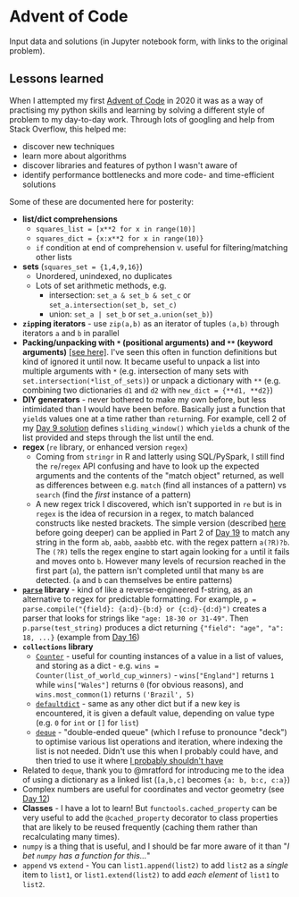 # Advent of Code
Input data and solutions (in Jupyter notebook form, with links to the original problem).


## Lessons learned

When I attempted my first [Advent of Code](https://adventofcode.com/) in 2020 it was as a way of practising my python skills and learning by solving a different style of problem to my day-to-day work. Through lots of googling and help from Stack Overflow, this helped me:
- discover new techniques
- learn more about algorithms
- discover libraries and features of python I wasn't aware of
- identify performance bottlenecks and more code- and time-efficient solutions

Some of these are documented here for posterity:

- **list/dict comprehensions**
  - `squares_list = [x**2 for x in range(10)]`
  - `squares_dict = {x:x**2 for x in range(10)}`
  - `if` condition at end of comprehension v. useful for filtering/matching other lists
- **sets** (`squares_set = {1,4,9,16}`)
  - Unordered, unindexed, no duplicates
  - Lots of set arithmetic methods, e.g. 
    - intersection: `set_a & set_b & set_c` or `set_a.intersection(set_b, set_c)`
    - union: `set_a | set_b` or `set_a.union(set_b)`)
- **`zip`ping iterators** - use `zip(a,b)` as an iterator of tuples `(a,b)` through iterators `a` and `b` in parallel
- **Packing/unpacking with `*` (positional arguments) and `**` (keyword arguments)** [[see here]](https://www.geeksforgeeks.org/python-star-or-asterisk-operator/). I've seen this often in function definitions but kind of ignored it until now. It became useful to unpack a list into multiple arguments with `*` (e.g. intersection of many sets with `set.intersection(*list_of_sets)`) or unpack a dictionary with `**` (e.g. combining two dictionaries `d1` and `d2` with `new_dict = {**d1, **d2}`)
- **DIY generators** - never bothered to make my own before, but less intimidated than I would have been before. Basically just a function that `yield`s values one at a time rather than `return`ing. For example, cell 2 of my [Day 9 solution](https://github.com/samnlindsay/advent_of_code/blob/main/Day09-EncodingError.ipynb) defines `sliding_window()` which `yield`s a chunk of the list provided and steps through the list until the end.
- **regex** (`re` library, or enhanced version `regex`)
  - Coming from `stringr` in R and latterly using SQL/PySpark, I still find the `re`/`regex` API confusing and have to look up the expected arguments and the contents of the "match object" returned, as well as differences between e.g. `match` (find all instances of a pattern) vs `search` (find the _first_ instance of a pattern)
  - A new regex trick I discovered, which isn't supported in `re` but is in `regex` is the idea of recursion in a regex, to match balanced constructs like nested brackets. The simple version (described [here](regular-expressions.info/recurse.html) before going deeper) can be applied in Part 2 of [Day 19](https://adventofcode.com/2020/day/19) to match any string in the form `ab`, `aabb`, `aaabbb` etc. with the regex pattern `a(?R)?b`. The `(?R)` tells the regex engine to start again looking for `a` until it fails and moves onto `b`. However many levels of recursion reached in the first part (`a`), the pattern isn't completed until that many `b`s are detected. (`a` and `b` can themselves be entire patterns)
- **[`parse`](https://pypi.org/project/parse/) library** - kind of like a reverse-engineered f-string, as an alternative to regex for predictable formatting. For example, `p = parse.compile("{field}: {a:d}-{b:d} or {c:d}-{d:d}")` creates a parser that looks for strings like `"age: 18-30 or 31-49"`. Then `p.parse(test_string)` produces a dict returning `{"field": "age", "a": 18, ...}` (example from [Day 16](https://github.com/samnlindsay/advent_of_code/blob/main/Day16-TicketTranslation.ipynb))
- **`collections` library**
  - [`Counter`](https://docs.python.org/3/library/collections.html#collections.Counter) - useful for counting instances of a value in a list of values, and storing as a dict - e.g. `wins = Counter(list_of_world_cup_winners)` - `wins["England"]` returns `1` while `wins["Wales"]` returns `0` (for obvious reasons), and `wins.most_common(1)` returns `('Brazil', 5)` 
  - [`defaultdict`](https://docs.python.org/3/library/collections.html#collections.defaultdict) - same as any other dict but if a new key is encountered, it is given a default value, depending on value type (e.g. `0` for `int` or `[]` for `list`)
  - [`deque`](https://docs.python.org/3/library/collections.html#collections.deque) - "double-ended queue" (which I refuse to pronounce "deck") to optimise various list operations and iteration, where indexing the list is not needed. Didn't use this when I probably could have, and then tried to use it where [I probably shouldn't have](https://github.com/samnlindsay/advent_of_code/blob/main/Day23-CrabCups.ipynb)
- Related to `deque`, thank you to @mratford for introducing me to the idea of using a dictionary as a linked list (`[a,b,c]` becomes `{a: b, b:c, c:a}`)
- Complex numbers are useful for coordinates and vector geometry (see [Day 12](https://github.com/samnlindsay/advent_of_code/blob/main/Day12-RainRisk.ipynb))
- **Classes** - I have a lot to learn! But `functools.cached_property` can be very useful to add the `@cached_property` decorator to class properties that are likely to be reused frequently (caching them rather than recalculating many times).
- `numpy` is a thing that is useful, and I should be far more aware of it than "_I bet `numpy` has a function for this..._"
- `append` vs `extend` - You can `list1.append(list2)` to add `list2` as a _single_ item to `list1`, or `list1.extend(list2)` to add _each element_ of `list1` to `list2`. 
